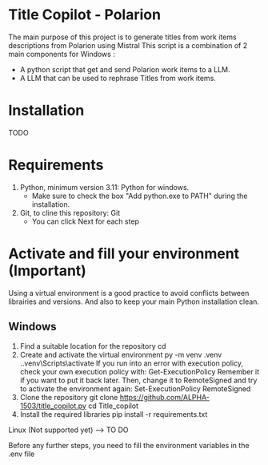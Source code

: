 # Title Copilot - Polarion
The main purpose of this project is to generate titles from work items descriptions from Polarion using Mistral
This script is a combination of 2 main components for Windows :
- A python script that get and send Polarion work items to a LLM.
- A LLM that can be used to rephrase Titles from work items.

# Installation
TODO

# Requirements
1. Python, minimum version 3.11: Python for windows.
    - Make sure to check the box "Add python.exe to PATH" during the installation.
2. Git, to cline this repository: Git
    - You can click Next for each step


# Activate and fill your environment (Important)
Using a virtual environment is a good practice to avoid conflicts between librairies and versions. And also to keep your main Python installation clean.
## Windows
1. Find a suitable location for the repository
   cd <DIRECTORY>
2. Create and activate the virtual environment
   py -m venv .venv
   .\.venv\Scripts\activate
   If you run into an error with execution policy, check your own execution policy with:
   Get-ExecutionPolicy
   Remember it if you want to put it back later. Then, change it to RemoteSigned and try to activate the environment again:
   Set-ExecutionPolicy RemoteSigned
3. Clone the repository
   git clone https://github.com/ALPHA-1503/title_copilot.py
   cd Title_copilot
4. Install the required libraries
   pip install -r requirements.txt

Linux (Not supported yet) --> TO DO

Before any further steps, you need to fill the environment variables in the .env file


   


